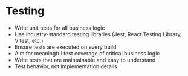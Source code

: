 # Testing

- Write unit tests for all business logic
- Use industry-standard testing libraries (Jest, React Testing Library, Vitest, etc.)
- Ensure tests are executed on every build
- Aim for meaningful test coverage of critical business logic
- Write tests that are maintainable and easy to understand
- Test behavior, not implementation details
